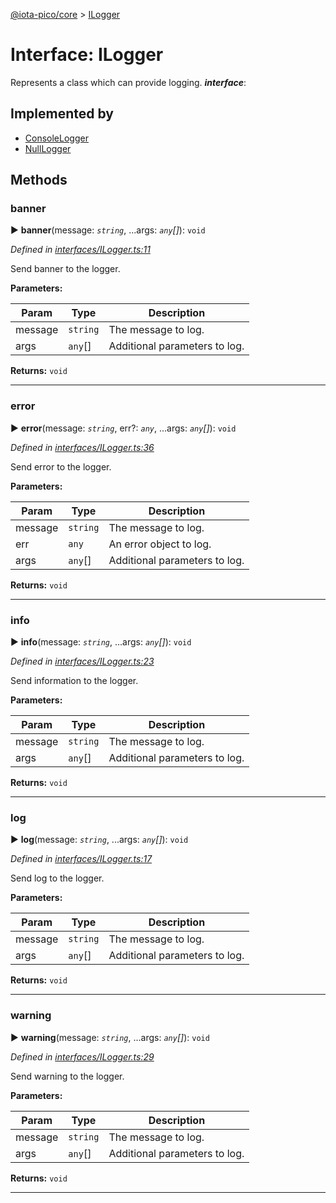 [@iota-pico/core](../README.md) > [ILogger](../interfaces/ilogger.md)



# Interface: ILogger


Represents a class which can provide logging.
*__interface__*: 


## Implemented by

* [ConsoleLogger](../classes/consolelogger.md)
* [NullLogger](../classes/nulllogger.md)


## Methods
<a id="banner"></a>

###  banner

► **banner**(message: *`string`*, ...args: *`any`[]*): `void`



*Defined in [interfaces/ILogger.ts:11](https://github.com/iotaeco/iota-pico-core/blob/060c306/src/interfaces/ILogger.ts#L11)*



Send banner to the logger.


**Parameters:**

| Param | Type | Description |
| ------ | ------ | ------ |
| message | `string`   |  The message to log. |
| args | `any`[]   |  Additional parameters to log. |





**Returns:** `void`





___

<a id="error"></a>

###  error

► **error**(message: *`string`*, err?: *`any`*, ...args: *`any`[]*): `void`



*Defined in [interfaces/ILogger.ts:36](https://github.com/iotaeco/iota-pico-core/blob/060c306/src/interfaces/ILogger.ts#L36)*



Send error to the logger.


**Parameters:**

| Param | Type | Description |
| ------ | ------ | ------ |
| message | `string`   |  The message to log. |
| err | `any`   |  An error object to log. |
| args | `any`[]   |  Additional parameters to log. |





**Returns:** `void`





___

<a id="info"></a>

###  info

► **info**(message: *`string`*, ...args: *`any`[]*): `void`



*Defined in [interfaces/ILogger.ts:23](https://github.com/iotaeco/iota-pico-core/blob/060c306/src/interfaces/ILogger.ts#L23)*



Send information to the logger.


**Parameters:**

| Param | Type | Description |
| ------ | ------ | ------ |
| message | `string`   |  The message to log. |
| args | `any`[]   |  Additional parameters to log. |





**Returns:** `void`





___

<a id="log"></a>

###  log

► **log**(message: *`string`*, ...args: *`any`[]*): `void`



*Defined in [interfaces/ILogger.ts:17](https://github.com/iotaeco/iota-pico-core/blob/060c306/src/interfaces/ILogger.ts#L17)*



Send log to the logger.


**Parameters:**

| Param | Type | Description |
| ------ | ------ | ------ |
| message | `string`   |  The message to log. |
| args | `any`[]   |  Additional parameters to log. |





**Returns:** `void`





___

<a id="warning"></a>

###  warning

► **warning**(message: *`string`*, ...args: *`any`[]*): `void`



*Defined in [interfaces/ILogger.ts:29](https://github.com/iotaeco/iota-pico-core/blob/060c306/src/interfaces/ILogger.ts#L29)*



Send warning to the logger.


**Parameters:**

| Param | Type | Description |
| ------ | ------ | ------ |
| message | `string`   |  The message to log. |
| args | `any`[]   |  Additional parameters to log. |





**Returns:** `void`





___



